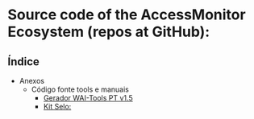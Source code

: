 # Source code of the AccessMonitor Ecosystem (repos at GitHub):

## Índice 

- Anexos
  - Código fonte tools e manuais
    - [Gerador WAI-Tools PT v1.5](https://amagovpt.github.io/gerador/)
    - [Kit Selo:](https://amagovpt.github.io/kit-selo/)
